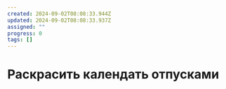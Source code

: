 ```yaml
---
created: 2024-09-02T08:08:33.944Z
updated: 2024-09-02T08:08:33.937Z
assigned: ""
progress: 0
tags: []
---
```


# Раскрасить календать отпусками
